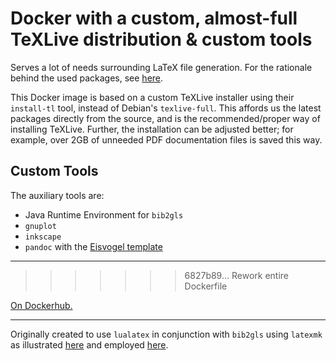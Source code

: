 # Docker with a custom, almost-full TeXLive distribution & custom tools

Serves a lot of needs surrounding LaTeX file generation.
For the rationale behind the used packages, see
[here](https://collaborating.tuhh.de/cap7863/latex-git-cookbook/-/blob/master/README.md#docker).

This Docker image is based on a custom TeXLive installer using their `install-tl` tool,
instead of Debian's `texlive-full`.
This affords us the latest packages directly from the source, and is the
recommended/proper way of installing TeXLive.
Further, the installation can be adjusted better; for example, over 2GB of unneeded PDF
documentation files is saved this way.

## Custom Tools

The auxiliary tools are:

- Java Runtime Environment for `bib2gls`
- `gnuplot`
- `inkscape`
- `pandoc` with the [Eisvogel template](https://github.com/Wandmalfarbe/pandoc-latex-template)

---
>>>>>>> 6827b89... Rework entire Dockerfile

[On Dockerhub.](https://cloud.docker.com/u/alexpovel/repository/docker/alexpovel/latex)

___

Originally created to use `lualatex` in conjunction with `bib2gls` using `latexmk` as illustrated
[here](https://tex.stackexchange.com/a/401979/120853) and employed
[here](https://github.com/alexpovel/thesis_template).
